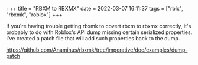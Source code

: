 +++
title = "RBXM to RBXMX"
date = 2022-03-07 16:11:37
tags = ["rblx", "rbxmk", "roblox"]
+++

If you're having trouble getting rbxmk to covert rbxm to rbxmx correctly, it's
probably to do with Roblox's API dump missing certain serialized properties.
I've created a patch file that will add such properties back to the dump.

https://github.com/Anaminus/rbxmk/tree/imperative/doc/examples/dump-patch
